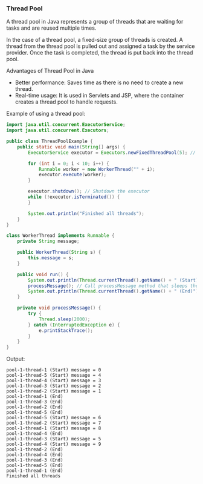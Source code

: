 ### Thread Pool 

A thread pool in Java represents a group of threads that are waiting for tasks and are reused multiple times.

In the case of a thread pool, a fixed-size group of threads is created. A thread from the thread pool is pulled out and assigned a task by the service provider. Once the task is completed, the thread is put back into the thread pool.

Advantages of Thread Pool in Java

- Better performance: Saves time as there is no need to create a new thread.
- Real-time usage: It is used in Servlets and JSP, where the container creates a thread pool to handle requests.

Example of using a thread pool:

```java
import java.util.concurrent.ExecutorService;
import java.util.concurrent.Executors;

public class ThreadPoolExample {
    public static void main(String[] args) {
        ExecutorService executor = Executors.newFixedThreadPool(5); // Create a thread pool with 5 threads

        for (int i = 0; i < 10; i++) {
            Runnable worker = new WorkerThread("" + i);
            executor.execute(worker);
        }

        executor.shutdown(); // Shutdown the executor
        while (!executor.isTerminated()) {
        }

        System.out.println("Finished all threads");
    }
}

class WorkerThread implements Runnable {
    private String message;

    public WorkerThread(String s) {
        this.message = s;
    }

    public void run() {
        System.out.println(Thread.currentThread().getName() + " (Start) message = " + message);
        processMessage(); // Call processMessage method that sleeps the thread for 2 seconds
        System.out.println(Thread.currentThread().getName() + " (End)");//prints thread name
    }

    private void processMessage() {
        try {
            Thread.sleep(2000);
        } catch (InterruptedException e) {
            e.printStackTrace();
        }
    }
}
```
Output:
```
pool-1-thread-1 (Start) message = 0
pool-1-thread-5 (Start) message = 4
pool-1-thread-4 (Start) message = 3
pool-1-thread-3 (Start) message = 2
pool-1-thread-2 (Start) message = 1
pool-1-thread-1 (End)
pool-1-thread-3 (End)
pool-1-thread-2 (End)
pool-1-thread-5 (End)
pool-1-thread-5 (Start) message = 6
pool-1-thread-2 (Start) message = 7
pool-1-thread-1 (Start) message = 8
pool-1-thread-4 (End)
pool-1-thread-3 (Start) message = 5
pool-1-thread-4 (Start) message = 9
pool-1-thread-2 (End)
pool-1-thread-4 (End)
pool-1-thread-3 (End)
pool-1-thread-5 (End)
pool-1-thread-1 (End)
Finished all threads
```






